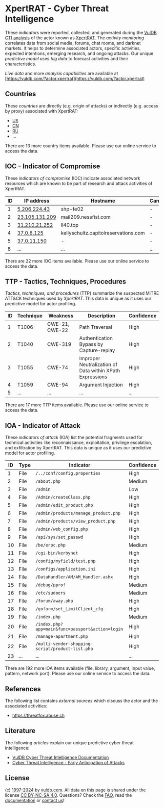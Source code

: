 # XpertRAT - Cyber Threat Intelligence

These _indicators_ were reported, collected, and generated during the [VulDB CTI analysis](https://vuldb.com/?kb.cti) of the actor known as [XpertRAT](https://vuldb.com/?actor.xpertrat). The _activity monitoring_ correlates data from social media, forums, chat rooms, and darknet markets. It helps to determine associated actors, specific activities, expected intentions, emerging research, and ongoing attacks. Our unique _predictive model_ uses _big data_ to forecast activities and their characteristics.

_Live data_ and more _analysis capabilities_ are available at [https://vuldb.com/?actor.xpertrat](https://vuldb.com/?actor.xpertrat)

## Countries

These _countries_ are directly (e.g. origin of attacks) or indirectly (e.g. access by proxy) associated with XpertRAT:

* [US](https://vuldb.com/?country.us)
* [CN](https://vuldb.com/?country.cn)
* [RU](https://vuldb.com/?country.ru)
* ...

There are 13 more country items available. Please use our online service to access the data.

## IOC - Indicator of Compromise

These _indicators of compromise_ (IOC) indicate associated network resources which are known to be part of research and attack activities of XpertRAT.

ID | IP address | Hostname | Campaign | Confidence
-- | ---------- | -------- | -------- | ----------
1 | [5.206.224.43](https://vuldb.com/?ip.5.206.224.43) | shp-fe02 | - | High
2 | [23.105.131.209](https://vuldb.com/?ip.23.105.131.209) | mail209.nessfist.com | - | High
3 | [31.210.21.252](https://vuldb.com/?ip.31.210.21.252) | ll40.top | - | High
4 | [37.0.8.125](https://vuldb.com/?ip.37.0.8.125) | kellyschultz.capitolreservations.com | - | High
5 | [37.0.11.150](https://vuldb.com/?ip.37.0.11.150) | - | - | High
6 | ... | ... | ... | ...

There are 22 more IOC items available. Please use our online service to access the data.

## TTP - Tactics, Techniques, Procedures

_Tactics, techniques, and procedures_ (TTP) summarize the suspected MITRE ATT&CK techniques used by _XpertRAT_. This data is unique as it uses our predictive model for actor profiling.

ID | Technique | Weakness | Description | Confidence
-- | --------- | -------- | ----------- | ----------
1 | T1006 | CWE-21, CWE-22 | Path Traversal | High
2 | T1040 | CWE-319 | Authentication Bypass by Capture-replay | High
3 | T1055 | CWE-74 | Improper Neutralization of Data within XPath Expressions | High
4 | T1059 | CWE-94 | Argument Injection | High
5 | ... | ... | ... | ...

There are 17 more TTP items available. Please use our online service to access the data.

## IOA - Indicator of Attack

These _indicators of attack_ (IOA) list the potential fragments used for technical activities like reconnaissance, exploitation, privilege escalation, and exfiltration by XpertRAT. This data is unique as it uses our predictive model for actor profiling.

ID | Type | Indicator | Confidence
-- | ---- | --------- | ----------
1 | File | `/../conf/config.properties` | High
2 | File | `/about.php` | Medium
3 | File | `/admin` | Low
4 | File | `/Admin/createClass.php` | High
5 | File | `/admin/edit_product.php` | High
6 | File | `/admin/products/manage_product.php` | High
7 | File | `/admin/products/view_product.php` | High
8 | File | `/admin/web_config.php` | High
9 | File | `/api/sys/set_passwd` | High
10 | File | `/be/erpc.php` | Medium
11 | File | `/cgi-bin/kerbynet` | High
12 | File | `/config/myfield/test.php` | High
13 | File | `/configs/application.ini` | High
14 | File | `/DataHandler/AM/AM_Handler.ashx` | High
15 | File | `/debug/pprof` | Medium
16 | File | `/etc/sudoers` | Medium
17 | File | `/forum/away.php` | High
18 | File | `/goform/set_LimitClient_cfg` | High
19 | File | `/index.php` | Medium
20 | File | `/index.php?app=main&func=passport&action=login` | High
21 | File | `/manage-apartment.php` | High
22 | File | `/multi-vendor-shopping-script/product-list.php` | High
23 | ... | ... | ...

There are 192 more IOA items available (file, library, argument, input value, pattern, network port). Please use our online service to access the data.

## References

The following list contains _external sources_ which discuss the actor and the associated activities:

* https://threatfox.abuse.ch

## Literature

The following _articles_ explain our unique predictive cyber threat intelligence:

* [VulDB Cyber Threat Intelligence Documentation](https://vuldb.com/?kb.cti)
* [Cyber Threat Intelligence - Early Anticipation of Attacks](https://www.scip.ch/en/?labs.20201022)

## License

(c) [1997-2024](https://vuldb.com/?kb.changelog) by [vuldb.com](https://vuldb.com/?kb.about). All data on this page is shared under the license [CC BY-NC-SA 4.0](https://creativecommons.org/licenses/by-nc-sa/4.0/). Questions? Check the [FAQ](https://vuldb.com/?kb.faq), read the [documentation](https://vuldb.com/?kb) or [contact us](https://vuldb.com/?contact)!
